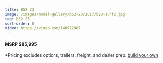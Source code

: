 ```yaml
---
title: B52 23
image: /images/model-gallery/b52-23/2017/b23-surf2.jpg
tag: b52-23
sort-order: 0
video: https://vimeo.com/140972907
---
```

#### MSRP $85,995 ####

*Pricing excludes options, trailers, freight, and dealer prep.
[ build your own](http://designer.mbsportsusa.com/model/7)
